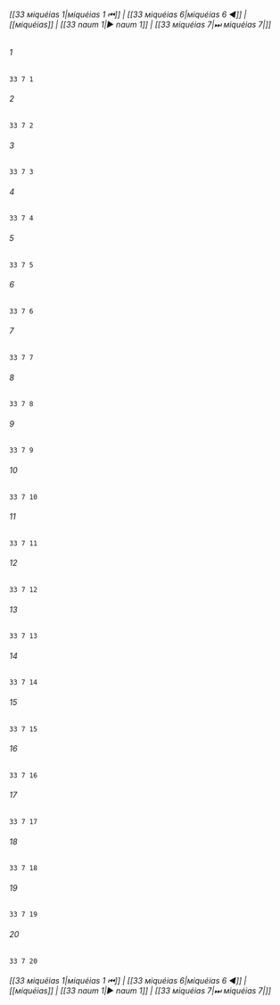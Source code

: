 
###### [[33 мiquéias 1|мiquéias 1 ⏮]] | [[33 мiquéias 6|мiquéias 6 ◀]] | [[мiquéias]] | [[33 naum 1|▶ naum 1]] | [[33 мiquéias 7|⏭ мiquéias 7|]]

###### 1
``` verse
33 7 1 
```
###### 2
``` verse
33 7 2 
```
###### 3
``` verse
33 7 3 
```
###### 4
``` verse
33 7 4 
```
###### 5
``` verse
33 7 5 
```
###### 6
``` verse
33 7 6 
```
###### 7
``` verse
33 7 7 
```
###### 8
``` verse
33 7 8 
```
###### 9
``` verse
33 7 9 
```
###### 10
``` verse
33 7 10 
```
###### 11
``` verse
33 7 11 
```
###### 12
``` verse
33 7 12 
```
###### 13
``` verse
33 7 13 
```
###### 14
``` verse
33 7 14 
```
###### 15
``` verse
33 7 15 
```
###### 16
``` verse
33 7 16 
```
###### 17
``` verse
33 7 17 
```
###### 18
``` verse
33 7 18 
```
###### 19
``` verse
33 7 19 
```
###### 20
``` verse
33 7 20 
```

###### [[33 мiquéias 1|мiquéias 1 ⏮]] | [[33 мiquéias 6|мiquéias 6 ◀]] | [[мiquéias]] | [[33 naum 1|▶ naum 1]] | [[33 мiquéias 7|⏭ мiquéias 7|]]


